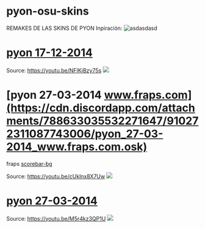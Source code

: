 # pyon-osu-skins
REMAKES DE LAS SKINS DE PYON
Inpiración: ![asdasdasd](https://user-images.githubusercontent.com/47835359/142226399-8ec0985b-c9e1-4e8e-b1ca-b4afe2f20d75.png)

# [pyon 17-12-2014](https://cdn.discordapp.com/attachments/794903981340098560/910544856387043398/pyon_17-12-2014.osk)
Source: https://youtu.be/NFIKjBzy75s
![](https://cdn.discordapp.com/attachments/794903981340098560/910545369023250482/unknown.png)

# [pyon 27-03-2014 www.fraps.com](https://cdn.discordapp.com/attachments/788633035532271647/910272311087743006/pyon_27-03-2014_www.fraps.com.osk)
fraps [scorebar-bg](https://cdn.discordapp.com/attachments/788623051477614604/910272553870831706/unknown.png)

Source: https://youtu.be/cUklnx8X7Uw
![](https://cdn.discordapp.com/attachments/788623051477614604/910269041799741450/unknown.png)

# [pyon 27-03-2014](https://cdn.discordapp.com/attachments/788633035532271647/910268635816296528/pyon_27-03-2014.osk)
Source: https://youtu.be/M5r4kz3QP1U
![](https://cdn.discordapp.com/attachments/788623051477614604/910268755588816966/A83dmfFWjMaWAAAAAElFTkSuQmCC.png)
